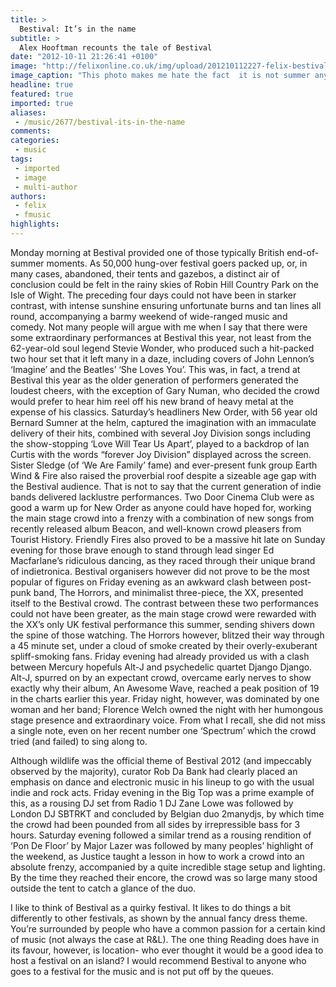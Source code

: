 ```yaml
---
title: >
  Bestival: It’s in the name
subtitle: >
  Alex Hooftman recounts the tale of Bestival
date: "2012-10-11 21:26:41 +0100"
image: "http://felixonline.co.uk/img/upload/201210112227-felix-bestival.jpg"
image_caption: "This photo makes me hate the fact  it is not summer anymore..."
headline: true
featured: true
imported: true
aliases:
 - /music/2677/bestival-its-in-the-name
comments:
categories:
 - music
tags:
 - imported
 - image
 - multi-author
authors:
 - felix
 - fmusic
highlights:
---
```


Monday morning at Bestival provided one of those typically British end-of-summer moments. As 50,000 hung-over festival goers packed up, or, in many cases, abandoned, their tents and gazebos, a distinct air of conclusion could be felt in the rainy skies of Robin Hill Country Park on the Isle of Wight. The preceding four days could not have been in starker contrast, with intense sunshine ensuring unfortunate burns and tan lines all round, accompanying a barmy weekend of wide-ranged music and comedy.
 Not many people will argue with me when I say that there were some extraordinary performances at Bestival this year, not least from the 62-year-old soul legend Stevie Wonder, who produced such a hit-packed two hour set that it left many in a daze, including covers of John Lennon’s ‘Imagine’ and the Beatles’ ‘She Loves You’. This was, in fact, a trend at Bestival this year as the older generation of performers generated the loudest cheers, with the exception of Gary Numan, who decided the crowd would prefer to hear him reel off his new brand of heavy metal at the expense of his classics. Saturday’s headliners New Order, with 56 year old Bernard Sumner at the helm, captured the imagination with an immaculate delivery of their hits, combined with several Joy Division songs including the show-stopping ‘Love Will Tear Us Apart’, played to a backdrop of Ian Curtis with the words “forever Joy Division” displayed across the screen. Sister Sledge (of ‘We Are Family’ fame) and ever-present funk group Earth Wind & Fire also raised the proverbial roof despite a sizeable age gap with the Bestival audience. That is not to say that the current generation of indie bands delivered lacklustre performances. Two Door Cinema Club were as good a warm up for New Order as anyone could have hoped for, working the main stage crowd into a frenzy with a combination of new songs from recently released album Beacon, and well-known crowd pleasers from Tourist History. Friendly Fires also proved to be a massive hit late on Sunday evening for those brave enough to stand through lead singer Ed Macfarlane’s ridiculous dancing, as they raced through their unique brand of indietronica. Bestival organisers however did not prove to be the most popular of figures on Friday evening as an awkward clash between post-punk band, The Horrors, and minimalist three-piece, the XX, presented itself to the Bestival crowd. The contrast between these two performances could not have been greater, as the main stage crowd were rewarded with the XX’s only UK festival performance this summer, sending shivers down the spine of those watching. The Horrors however, blitzed their way through a 45 minute set, under a cloud of smoke created by their overly-exuberant spliff-smoking fans. Friday evening had already provided us with a clash between Mercury hopefuls Alt-J and psychedelic quartet Django Django. Alt-J, spurred on by an expectant crowd, overcame early nerves to show exactly why their album, An Awesome Wave, reached a peak position of 19 in the charts earlier this year. Friday night, however, was dominated by one woman and her band; Florence Welch owned the night with her humongous stage presence and extraordinary voice. From what I recall, she did not miss a single note, even on her recent number one ‘Spectrum’ which the crowd tried (and failed) to sing along to.

Although wildlife was the official theme of Bestival 2012 (and impeccably observed by the majority), curator Rob Da Bank had clearly placed an emphasis on dance and electronic music in his lineup to go with the usual indie and rock acts. Friday evening in the Big Top was a prime example of this, as a rousing DJ set from Radio 1 DJ Zane Lowe was followed by London DJ SBTRKT and concluded by Belgian duo 2manydjs, by which time the crowd had been pounded from all sides by irrepressible bass for 3 hours. Saturday evening followed a similar trend as a rousing rendition of ‘Pon De Floor’ by Major Lazer was followed by many peoples’ highlight of the weekend, as Justice taught a lesson in how to work a crowd into an absolute frenzy, accompanied by a quite incredible stage setup and lighting. By the time they reached their encore, the crowd was so large many stood outside the tent to catch a glance of the duo.

I like to think of Bestival as a quirky festival. It likes to do things a bit differently to other festivals, as shown by the annual fancy dress theme. You’re surrounded by people who have a common passion for a certain kind of music (not always the case at R&L). The one thing Reading does have in its favour, however, is location- who ever thought it would be a good idea to host a festival on an island? I would recommend Bestival to anyone who goes to a festival for the music and is not put off by the queues.
